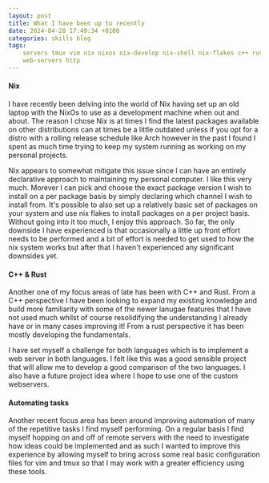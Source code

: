 ```yaml
---
layout: post
title: What I have been up to recently
date: 2024-04-28 17:49:34 +0100
categories: skills blog
tags: 
    servers tmux vim nix nixos nix-develop nix-shell nix-flakes c++ rust
    web-servers http
---
```


#### Nix
I have recently been delving into the world of Nix having set up an old 
laptop with the NixOs to use as a development machine when out and about. The
reason I chose Nix is at times I find the latest packages available on other
distributions can at times be a little outdated unless if you opt for a distro 
with a rolling release schedule like Arch however in the past I found I spent as
much time trying to keep my system running as working on my personal projects.

Nix appears to somewhat mitigate this issue since I can have an entirely 
declarative approach to maintaining my personal computer. I like this very much.
Morever I can pick and choose the exact package version I wish to install on a 
per package basis by simply declaring which channel I wish to install from. It's
possible to also set up a relatively basic set of packages on your system and
use nix flakes to install packages on a per project basis. Without going into it
too much, I enjoy this approach. So far, the only downside I have experienced is
that occasionally a little up front effort needs to be performed and a bit of 
effort is needed to get used to how the nix system works but after that I 
haven't experienced any significant downsides yet.

#### C++ & Rust
Another one of my focus areas of late has been with C++ and Rust. From a C++
perspective I have been looking to expand my existing knowledge and build more
familiarity with some of the newer lanugae features that I have not used much
whilst of course resolidifying the understanding I already have or in many cases
improving it! From a rust perspective it has been mostly developing the 
fundamentals.

I have set myself a challenge for both languages which is to implement a web
server in both languages. I felt like this was a good sensible project that will
allow me to develop a good comparison of the two languages. I also have a future
project idea where I hope to use one of the custom webservers.

#### Automating tasks
Another recent focus area has been around improving automation of many of the 
repetitive tasks I find myself performing. On a regular basis I find myself
hopping on and off of remote servers with the need to investigate how ideas 
could be implemented and as such I wanted to improve this experience by allowing
myself to bring across some real basic configuration files for vim and tmux so
that I may work with a greater efficiency using these tools.

